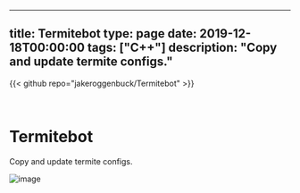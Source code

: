 
---
title: Termitebot
type: page
date: 2019-12-18T00:00:00
tags: ["C++"]
description: "Copy and update termite configs."
---

{{< github repo="jakeroggenbuck/Termitebot" >}}

<br>

# Termitebot

Copy and update termite configs.

![image](https://user-images.githubusercontent.com/35516367/185814369-6f3ea3cd-8fcb-4c30-beb0-a6d457edba4b.png)
